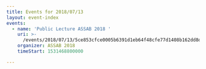 ```yaml
---
title: Events for 2018/07/13
layout: event-index
events:
  - name: 'Public Lecture ASSAB 2018 '
    uri: >-
      /events/2018/07/13/5ce853cfce0005b6391d1eb64f48cfe77d1408b162dd8dd6eae6a873f25f6367
    organizer: ASSAB 2018
    timeStart: 1531468800000

---
```

